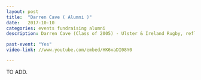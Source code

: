 ```yaml
---
layout: post
title:  "Darren Cave ( Alumni )"
date:   2017-10-10
categories: events fundraising alumni
description: Darren Cave (Class of 2005) - Ulster & Ireland Rugby, reflects on his time at Sullivan.  Click to see more.

past-event: "Yes"
video-link: //www.youtube.com/embed/HK6vaDI08Y0

---
```

TO ADD.

